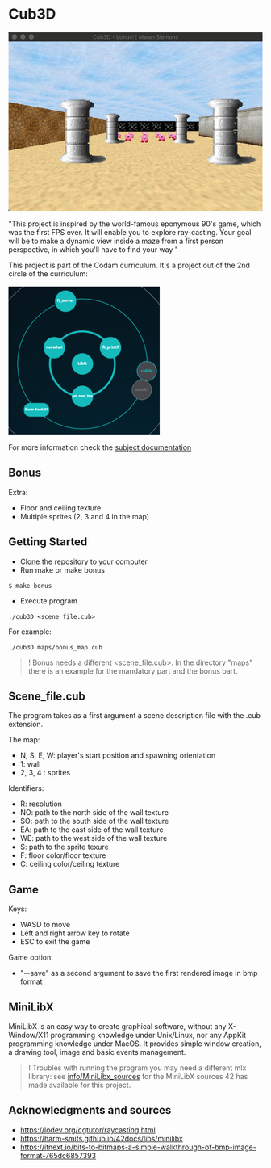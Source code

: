 # Cub3D
<a href><img src="info/screenshot_bonus.png" title="Screenshot_bonus" alt="Screenshot_bonus"></a>

"This project is inspired by the world-famous eponymous 90's game, which was the first FPS ever. It will enable you to explore ray-casting. Your goal will be to make a dynamic view inside a maze from a first person perspective, in which you'll have to find your way "

This project is part of the Codam curriculum. It's a project out of the 2nd circle of the curriculum:</br>
</br>
<a href><img src="info/curriculum_cub3d.png" width="300" title="cub3d" alt="cub3d"></a>

For more information check the [subject documentation](info/en.subject.cub3d.pdf)

## Bonus

Extra:
* Floor and ceiling texture
* Multiple sprites (2, 3 and 4 in the map)

## Getting Started

- Clone the repository to your computer
- Run make or make bonus
```
$ make bonus
```
- Execute program
```
./cub3D <scene_file.cub>
```

For example:
```
./cub3D maps/bonus_map.cub
```

> ! Bonus needs a different <scene_file.cub>. In the directory "maps" there is an example for the mandatory part and the bonus part.

## Scene_file.cub

The program takes as a first argument a scene description file with the .cub extension.

The map:
- N, S, E, W: player's start position and spawning orientation
- 1: wall
- 2, 3, 4 : sprites

Identifiers:
- R: resolution
- NO: path to the north side of the wall texture
- SO: path to the south side of the wall texture
- EA: path to the east side of the wall texture
- WE: path to the west side of the wall texture
- S: path to the sprite texure
- F: floor color/floor texture
- C: ceiling color/ceiling texture

## Game

Keys:
- WASD to move
- Left and right arrow key to rotate
- ESC to exit the game

Game option:
- "--save" as a second argument to save the first rendered image in bmp format

## MiniLibX
MiniLibX is an easy way to create graphical software,
without any X-Window/X11 programming knowledge under Unix/Linux, nor
any AppKit programming knowledge under MacOS. It provides
simple window creation, a drawing tool, image and basic events
management.

> ! Troubles with running the program you may need a different mlx library:
see [info/MiniLibx_sources](info/MiniLibx_sources) for the MiniLibX sources 42 has made available for this project.

## Acknowledgments and sources

* https://lodev.org/cgtutor/raycasting.html
* https://harm-smits.github.io/42docs/libs/minilibx
* https://itnext.io/bits-to-bitmaps-a-simple-walkthrough-of-bmp-image-format-765dc6857393
